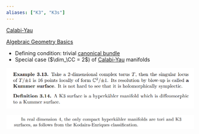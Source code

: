 ```yaml
---
aliases: ["K3", "K3s"]
---
```


[Calabi-Yau](Calabi-Yau.md)

[Algebraic Geometry Basics](Subjects/Algebraic%20Geometry.md)

- Defining condition: trivial [canonical bundle](canonical%20bundle.md)
- Special case ($\dim_\CC = 2$) of [Calabi-Yau](Calabi-Yau.md) manifolds

![](../attachments/Pasted%20image%2020210627224900.png)

![](../attachments/Pasted%20image%2020210627224917.png)
